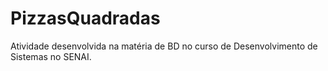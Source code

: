 # PizzasQuadradas

Atividade desenvolvida na matéria de BD no curso de Desenvolvimento de Sistemas no SENAI.
